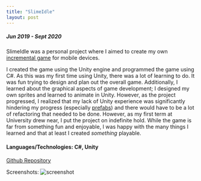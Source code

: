 ```yaml
---
title: "SlimeIdle"
layout: post
---
```

##### Jun 2019 - Sept 2020

SlimeIdle was a personal project where I aimed to create my own [incremental game](https://en.wikipedia.org/wiki/Incremental_game) for mobile devices.

I created the game using the Unity engine and programmed the game using C#. As this was my first time using Unity, there was a lot of learning to do. It was fun trying to design and plan out the overall game. Additionally, I learned about the graphical aspects of game development; I designed my own sprites and learned to animate in Unity. However, as the project progressed, I realized that my lack of Unity experience was significantly hindering my progress (especially [prefabs](https://docs.unity3d.com/Manual/Prefabs.html)) and there would have to be a lot of refactoring that needed to be done. However, as my first term at University drew near, I put the project on indefinite hold. While the game is far from something fun and enjoyable, I was happy with the many things I learned and that at least I created _something_ playable.

#### Languages/Technologies: C#, Unity

[Github Repository](https://github.com/frankwang28/SlimeIdle)

Screenshots:
![screenshot](/assets/images/slimeidle.png)
